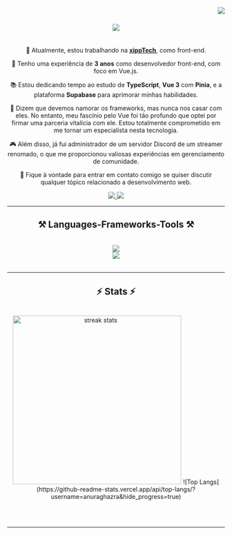 <img align="right" src="https://visitor-badge.laobi.icu/badge?page_id=marcospiemontez.marcospiemontez" />

<h1 align="center">
    <img src="https://readme-typing-svg.herokuapp.com/?font=Righteous&size=35&center=true&vCenter=true&width=500&height=70&duration=4000&lines=Olá!+👋;+Sou+Marcos+Piemontez!;" />
</h1>

<br/>

<div align="center">
   🔭 Atualmente, estou trabalhando na <a href="https://www.linkedin.com/company/xipptech/mycompany"><strong>xippTech</strong></a>, como front-end.

  🌱 Tenho uma experiência de **3 anos** como desenvolvedor front-end, com foco em Vue.js.

  📚 Estou dedicando tempo ao estudo de **TypeScript**, **Vue 3** com **Pinia**, e a plataforma **Supabase** para aprimorar minhas habilidades.

  💍 Dizem que devemos namorar os frameworks, mas nunca nos casar com eles. No entanto, meu fascínio pelo Vue foi tão profundo que optei por firmar uma parceria vitalícia com ele. Estou totalmente 
     comprometido em me tornar um especialista nesta tecnologia.

  🎮 Além disso, já fui administrador de um servidor Discord de um streamer renomado, o que me proporcionou valiosas experiências em gerenciamento de comunidade.

  💬 Fique à vontade para entrar em contato comigo se quiser discutir qualquer tópico relacionado a desenvolvimento web.
</div>
 
<div align="center"> 
  <a href="mailto:marcos.piemontez1@gmail.com">
    <img src="https://img.shields.io/badge/Gmail-333333?style=for-the-badge&logo=gmail&logoColor=red" />
  </a>
  <a href="https://linkedin.com/in/marcospiemontez" target="_blank">
    <img src="https://img.shields.io/badge/LinkedIn-0077B5?style=for-the-badge&logo=linkedin&logoColor=white" target="_blank" />
  </a>
</div>

 <hr/>
 
<h2 align="center">⚒️ Languages-Frameworks-Tools ⚒️</h2>
<br/>
<div align="center">
    <img src="https://skillicons.dev/icons?i=html,css,vscode,github,gitlab,git,linux,discord,figma,tailwind,git" /><br>
    <img src="https://skillicons.dev/icons?i=javascript,typescript,supabase,vuejs,nuxtjs,vuetifyframework" /><br>
</div>

<br/>
<hr/>

<h2 align="center">⚡ Stats ⚡</h2>
<br>
<div align=center>
  <img width=390 src="https://streak-stats.demolab.com/?user=marcospiemontez&count_private=true&theme=react&border_radius=10" alt="streak stats"/>
  ![Top Langs](https://github-readme-stats.vercel.app/api/top-langs/?username=anuraghazra&hide_progress=true)
  <br/>
</div>

<br/><br/>
<hr/>

<br/>
